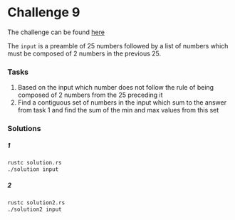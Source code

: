 # Challenge 9

The challenge can be found [here][1]

The `input` is a preamble of 25 numbers followed by a list of numbers which must be composed of 2
numbers in the previous 25.

### Tasks

1. Based on the input which number does not follow the rule of being composed of 2 numbers from the 25
preceding it
2. Find a contiguous set of numbers in the input which sum to the answer from task 1 and find the sum of
the min and max values from this set

### Solutions

##### 1

```bash
rustc solution.rs
./solution input
```

##### 2

```bash
rustc solution2.rs
./solution2 input
```

[1]: <https://adventofcode.com/2020/day/9> "Advent of Code day 9 challenge"
